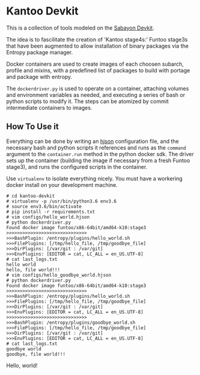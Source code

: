 # Kantoo Devkit #

This is a collection of tools modeled on the [Sabayon Devkit](https://github.com/Sabayon/devkit).

The idea is to fascilitate the creation of 'Kantoo stage4s:' Funtoo stage3s that have been augmented to allow
installation of binary packages via the Entropy package manager.

Docker containers are used to create images of each choosen subarch, profile and mixins, with a predefined list of 
packages to build with portage and package with entropy.

The `dockerdriver.py` is used to operate on a container, attaching volumes and environment variables as needed, and 
executing a series of bash or python scripts to modify it. The steps can be atomized by commit intermediate containers 
to images.

## How To Use it ##

Everything can be done by writing an [hjson](hjson.org) configuration file, and the necessary bash and python scripts it
references and runs as the `command` argument to the `container.run` method in the python docker sdk. The driver sets 
up the container (building the image if necessary from a fresh Funtoo stage3), and runs the configured scripts in 
the container.

Use `virtualenv` to isolate everything nicely. You must have a workering docker install on your development machine.

```commandline
# cd kantoo-devkit
# virtualenv -p /usr/bin/python3.6 env3.6
# source env3.6/bin/activate
# pip install -r requirements.txt
# vim configs/hello_world.hjson
# python dockerdriver.py
Found docker image funtoo/x86-64bit/amd64-k10:stage3
>>>>>>>>>>>>>>>>>>>>>>>>>>>>>>
>>>BashPlugin: /entropy/plugins/hello_world.sh
>>>FilePlugins: [/tmp/hello_file, /tmp/goodbye_file]
>>>DirPlugins: [/var/git : /var/git]
>>>EnvPlugins: [EDITOR = cat, LC_ALL = en_US.UTF-8]
# cat last_logs.txt
hello world
hello, file world!!!
# vim configs/hello_goodbye_world.hjson
# python dockerdriver.py
Found docker image funtoo/x86-64bit/amd64-k10:stage3
>>>>>>>>>>>>>>>>>>>>>>>>>>>>>>
>>>BashPlugin: /entropy/plugins/hello_world.sh
>>>FilePlugins: [/tmp/hello_file, /tmp/goodbye_file]
>>>DirPlugins: [/var/git : /var/git]
>>>EnvPlugins: [EDITOR = cat, LC_ALL = en_US.UTF-8]
>>>>>>>>>>>>>>>>>>>>>>>>>>>>>>
>>>BashPlugin: /entropy/plugins/goodbye_world.sh
>>>FilePlugins: [/tmp/hello_file, /tmp/goodbye_file]
>>>DirPlugins: [/var/git : /var/git]
>>>EnvPlugins: [EDITOR = cat, LC_ALL = en_US.UTF-8]
# cat last_logs.txt
goodbye world
goodbye, file world!!!
```

Hello, world!

